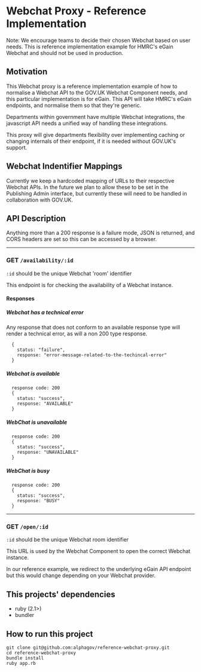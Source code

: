 # Webchat Proxy - Reference Implementation
Note: We encourage teams to decide their chosen Webchat based on user needs. This is reference implementation example for HMRC's eGain Webchat and should not be used in production.


## Motivation
This Webchat proxy is a reference implementation example of how to normalise a Webchat API to the GOV.UK Webchat Component needs, and this particular implementation is for eGain.
This API will take HMRC's eGain endpoints, and normalise them so that they're generic.

Departments within government have multiple Webchat integrations, the javascript API needs a unified way of
handling these integrations.

This proxy will give departments flexibility over implementing caching or changing internals of their endpoint, if it is needed without GOV.UK's support.

## Webchat Indentifier Mappings
Currently we keep a hardcoded mapping of URLs to their respective Webchat APIs. In the future we plan to allow these to be set in the Publishing Admin interface, but currently these will need to be handled in collaboration with GOV.UK.

## API Description
Anything more than a 200 response is a failure mode, JSON is returned, and CORS headers are set so this can be accessed by a browser.

---
### GET `/availability/:id`

`:id` should be the unique Webchat 'room' identifier

This endpoint is for checking the availability of a Webchat instance.

#### Responses

##### Webchat has a technical error
Any response that does not conform to an available response type will render a technical error,
as will a non 200 type response.

```
  {
    status: "failure",
    response: "error-message-related-to-the-techincal-error"
  }

```
##### Webchat is available
```
  response code: 200
  {
    status: "success",
    response: "AVAILABLE"
  }
```
##### WebChat is unavailable
```
  response code: 200
  {
    status: "success",
    response: "UNAVAILABLE"
  }
```
##### WebChat is busy
```
  response code: 200
  {
    status: "success",
    response: "BUSY"
  }
```
---

### GET `/open/:id`

`:id` should be the unique Webchat room identifier

This URL is used by the Webchat Component to open the correct Webchat instance.

In our reference example, we redirect to the underlying eGain API endpoint but this would change depending on your Webchat provider.

## This projects' dependencies

 - ruby (2.1>)
 - bundler

## How to run this project
```
git clone git@github.com:alphagov/reference-webchat-proxy.git
cd reference-webchat-proxy
bundle install
ruby app.rb
```
